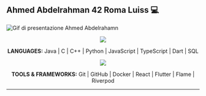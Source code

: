 ## Ahmed Abdelrahman 42 Roma Luiss 💻

![Gif di presentazione Ahmed Abdelrahamn](show.gif)

<p align="center">	
  <a href="https://skillicons.dev">
    <img src="https://skillicons.dev/icons?i=java,c,cpp,python,js,ts,dart,mysql" />
  </a>
</p>

<p align="center">
  <strong>LANGUAGES:</strong> Java | C | C++ | Python | JavaScript | TypeScript  | Dart | SQL
</p>

<p align="center">	
  <a href="https://skillicons.dev">
    <img src="https://skillicons.dev/icons?i=git,github,docker,react,flutter" />
  </a>
</p>

<p align="center">
  <strong>TOOLS & FRAMEWORKS:</strong> Git | GitHub | Docker | React | Flutter | Flame | Riverpod 
</p>

<hr/>